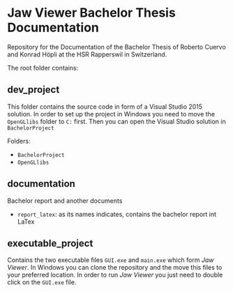 # Jaw Viewer Bachelor Thesis Documentation

Repository for the Documentation of the Bachelor Thesis of Roberto Cuervo and Konrad Höpli at the HSR Rapperswil in Switzerland.

The root folder contains:

## dev_project

This folder contains the source code in form of a Visual Studio 2015 solution. In order to set up the project in Windows you need to move the ```OpenGLlibs``` folder to  ```C:``` first. Then you can open the Visual Studio solution in ```BachelorProject```

Folders:

* ```BachelorProject```
* ```OpenGLlibs```

## documentation

Bachelor report and another documents

* ```report_latex```: as its names indicates, contains the bachelor report int LaTex

## executable_project

Contains the two executable files ```GUI.exe``` and ```main.exe``` which form *Jaw Viewer*.  In Windows you can clone the repository and the move this files to your preferred location. In order to run *Jaw Viewer* you just need to double click on the ```GUI.exe``` file.